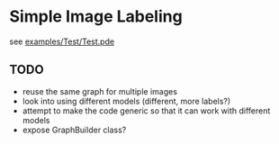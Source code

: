 # Simple Image Labeling

see [examples/Test/Test.pde](examples/Test/Test.pde)

## TODO

* reuse the same graph for multiple images
* look into using different models (different, more labels?)
* attempt to make the code generic so that it can work with different models
* expose GraphBuilder class?
